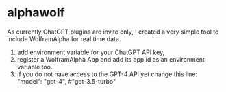 # alphawolf
As currently ChatGPT plugins are invite only, I created a very simple tool to include WolframAlpha for real time data.

1. add environment variable for your ChatGPT API key,
2. register a WolframAlpha App and add its app id as an environment variable too.
3. if you do not have access to the GPT-4 API yet change this line: "model": "gpt-4", #"gpt-3.5-turbo"

